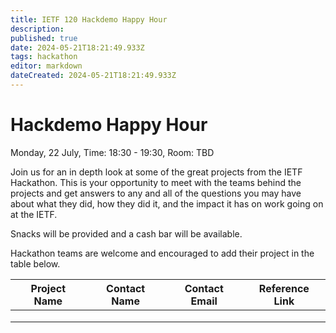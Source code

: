 ```yaml
---
title: IETF 120 Hackdemo Happy Hour
description: 
published: true
date: 2024-05-21T18:21:49.933Z
tags: hackathon
editor: markdown
dateCreated: 2024-05-21T18:21:49.933Z
---
```


# Hackdemo Happy Hour
Monday, 22 July, Time: 18:30 - 19:30, Room: TBD

Join us for an in depth look at some of the great projects from the IETF Hackathon. This is your opportunity to meet with the teams behind the projects and get answers to any and all of the questions you may have about what they did, how they did it, and the impact it has on work going on at the IETF. 

Snacks will be provided and a cash bar will be available.

Hackathon teams are welcome and encouraged to add their project in the table below.

| Project Name  |  Contact Name |  Contact Email |  Reference Link  |
|---|---|---|---|
|   |   |   |   |
|   |   |   |   |
|   |   |   |   |


